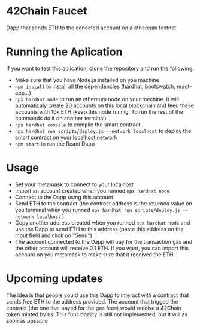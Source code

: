 # 42Chain Faucet

Dapp that sends ETH to the conected account on a ethereum testnet

# Running the Aplication

If you want to test this aplication, clone the repository and run the following:

* Make sure that you have Node.js installed on you machine
* `npm install` to install all the dependencies (hardhat, bootswatch, react-app...)
* `npx hardhat node` to run an ethereum node on your machine. It will automaticaly create 20 accounts on this local blockchain and feed these accounts with 10k ETH (keep this node runnig. To run the rest of the commands do it on another terminal)
* `npx hardhat compile` to compile the smart contract
* `npx hardhat run scripts/deploy.js --network localhost` to deploy the smart contract on your localhost network
* `npm start` to run the React Dapp

# Usage

* Set your metamask to connect to your localhost
* Import an account created when you runned `npx hardhat node`
* Connect to the Dapp using this account
* Send ETH to the contract (the contract address is the returned value on you terminal when you runned `npx hardhat run scripts/deploy.js --network localhost` )
* Copy another address created when you runned `npx hardhat node` and use the Dapp to send ETH to this address (paste this address on the input field and click on "Send")
* The account connected to the Dapp will pay for the transaction gas and the other account will receive 0.1 ETH. If you want, you can import this account on you metamask to make sure that it received the ETH.

# Upcoming updates

The idea is that people could use this Dapp to interact with a contract that sends free ETH to the address provided. The account that trigged the contract (the one that payed for the gas fees) would receive a 42Chain token minted by us. This funcionality is still not implemented, but it will as soon as possible
